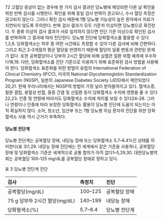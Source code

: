 <PAGE>72
고혈당 증상이 없는 경우에 한 가지 검사 결과만 당뇨병에 해당되면 다른 날 확인을 위한 반복 검사를 시행한다. 확인을 위해 동일 검사 반복이 권고되나, 수시 혈당 측정은 권고되지 않는다. 그러나 확진 검사 때문에 1형 당뇨병 가능성이 높은 환자에서 치료가 지연되지 않도록 주의한다. 반복 검사 결과가 모두 기준치 이상이면 당뇨병으로 확진한다. 두 종류 이상의 검사 결과가 서로 일치하지 않으면 진단 기준 이상으로 확인된 검사를 반복하여 그 결과에 따라 진단한다.
당뇨병 진단에 당화혈색소를 활용할 수 있다1,2,6. 당화혈색소는 하루 중 어떤 시간에도 측정할 수 있어 다른 검사에 비해 간편하다. 그리고 최근 2–3개월의 평균 혈당을 반영하기 때문에 혈당의 일중 변동과 관련된 문제가 없다. 또한 공복혈당이나 당부하 2시간 혈당에 비해 심혈관 질환 위험 예측에 우수하다18,19. 다만, 당화혈색소를 진단 기준으로 이용하기 위해 표준화된 검사 방법을 사용해야 한다. 당화혈색소 표준화를 위한 방법이 유럽의 International Federation of Clinical Chemistry (IFCC), 미국의 National Glycohemoglobin Standardization Program (NGSP), 일본의 Japanese Diabetes Society (JDS)에서 제안되었다20,21. 현재 우리나라에서는 NGSP의 방법이 가장 널리 받아들여지고 있다.
혈색소증, 철분 결핍, 용혈성 빈혈, 중증 간염 및 신질환 등이 당화혈색소 수치에 영향을 줄 수 있다22,23. 인종 및 연령에 따라서도 당화혈색소 수치에 차이를 보일 수 있다24–28. 그러나 연령이나 인종에 따라 보정한 당화혈색소 활용이 당뇨병 진단에 도움이 되는지는 아직 확실하지 않다. 소아, 청소년, 임산부 또는 1형 당뇨병 의심 환자의 진단을 위한 당화혈색소 사용 역시 근거가 부족하다.

#### 당뇨병 전단계

당뇨병 전단계는 공복혈당 장애, 내당능 장애 또는 당화혈색소 5.7–6.4%인 상태를 의미한다(표 3)1,29. 내당능 장애 진단에는 전 세계에서 같은 기준을 사용하나, 공복혈당 장애 및 당화혈색소 기준은 세계적으로 공통 합의가 아직 없다1–5,29,30. 대한당뇨병학회는 공복혈당 100–125 mg/dL를 공복혈당 장애로 정하고 있다.

표 3 당뇨병 전단계 진단

| 검사                     | 측정치   | 진단         |
| :----------------------- | :------- | :----------- |
| 공복혈당(mg/dL)          | 100–125  | 공복혈당 장애 |
| 75 g 당부하 2시간 혈당(mg/dL) | 140–199  | 내당능 장애   |
| 당화혈색소(%)            | 5.7–6.4  | 당뇨병 전단계 |